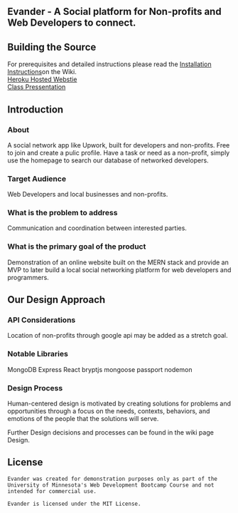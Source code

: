 ## Evander - A Social platform for Non-profits and Web Developers to connect.  

## Building the Source  

For prerequisites and detailed instructions please read the
[Installation Instructions]()on the Wiki.    
[Heroku Hosted Webstie](https://evander.herokuapp.com/)   
[Class Pressentation](https://docs.google.com/presentation/d/1JLiC8VEfI3IFGhRsLuWTv02OTJz4YJ49OUs85WG9qa8/edit#slide=id.g411324a08c_0_13/)   


## Introduction    

### About   
A social network app like Upwork, built for developers and non-profits.  Free to join and create a pulic profile.  Have a task or need as a non-profit, simply use the homepage to search our database of networked developers.  

### Target Audience   
Web Developers and local businesses and non-profits.  

### What is the problem to address   
Communication and coordination between interested parties. 

### What is the primary goal of the product    
Demonstration of an online website built on the MERN stack and provide an MVP to later build a local social networking platform for web developers and programmers.   



## Our Design Approach    

### API Considerations   
Location of non-profits through google api may be added as a stretch goal. 

### Notable Libraries   
MongoDB
Express
React
bryptjs
mongoose
passport
nodemon

### Design Process   
Human-centered design is motivated by creating solutions for problems and opportunities through a focus on the needs, contexts, behaviors, and emotions of the people that the solutions will serve.   

Further Design decisions and processes can be found in the wiki page Design.   



## License   
	Evander was created for demonstration purposes only as part of the University of Minnesota's Web Development Bootcamp Course and not intended for commercial use.     

	Evander is licensed under the MIT License.   




